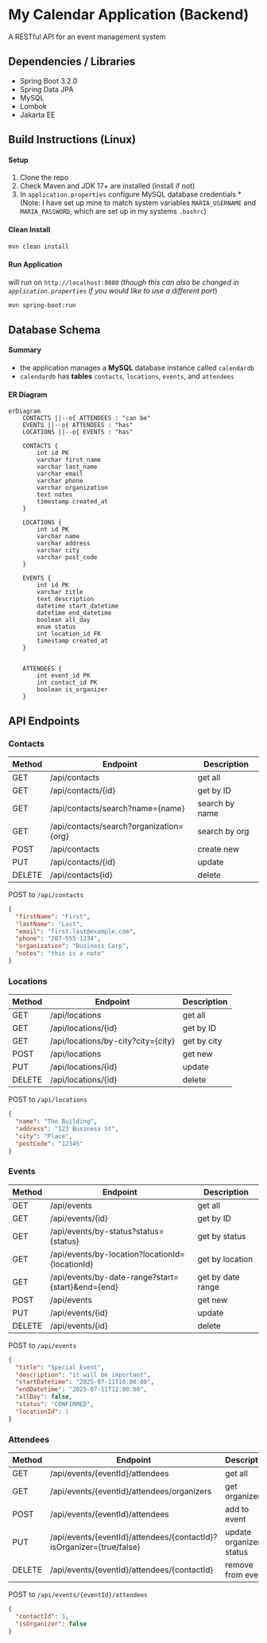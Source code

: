 # My Calendar Application (Backend)

A RESTful API for an event management system

## Dependencies / Libraries
- Spring Boot 3.2.0
- Spring Data JPA
- MySQL
- Lombok
- Jakarta EE 

## Build Instructions (Linux)

#### Setup
1. Clone the repo
2. Check Maven and JDK 17+ are installed (install if not)
3. In `application.properties` configure MySQL database credentials
    *(Note: I have set up mine to match system variables `MARIA_USERNAME` and
    `MARIA_PASSWORD`, which are set up in my systems `.bashrc`)


#### Clean Install
```bash
mvn clean install
```

#### Run Application
will run on `http://localhost:8080` *(though this can also be changed in
`application.properties` if you would like to use a different port*)
```bash
mvn spring-boot:run
```

## Database Schema

#### Summary

- the application manages a **MySQL** database instance called `calendardb`
- `calendardb` has **tables** `contacts`, `locations`, `events`, and `attendees` 

#### ER Diagram
```mermaid
erDiagram
    CONTACTS ||--o{ ATTENDEES : "can be" 
    EVENTS ||--o{ ATTENDEES : "has" 
    LOCATIONS ||--o{ EVENTS : "has"

    CONTACTS {
        int id PK
        varchar first_name
        varchar last_name
        varchar email
        varchar phone
        varchar organization
        text notes
        timestamp created_at
    }

    LOCATIONS {
        int id PK
        varchar name
        varchar address
        varchar city
        varchar post_code
    }

    EVENTS {
        int id PK
        varchar title
        text description
        datetime start_datetime
        datetime end_datetime
        boolean all_day
        enum status
        int location_id FK
        timestamp created_at
    }
    

    ATTENDEES {
        int event_id PK
        int contact_id PK
        boolean is_organizer
    }
```

## API Endpoints

### Contacts

|   Method  |   Endpoint                                |   Description         |
|-----------|-------------------------------------------|-----------------------|
|   GET     | /api/contacts                             | get all             |   
|   GET     | /api/contacts/{id}                        | get by ID           |
|   GET     | /api/contacts/search?name={name}          | search by name      |
|   GET     | /api/contacts/search?organization={org}   | search by org       |
|   POST    | /api/contacts                             | create new          |
|   PUT     | /api/contacts/{id}                        | update              |
|   DELETE  | /api/contacts{id}                         | delete              |

POST to `/api/contacts`
```json
{
  "firstName": "First",
  "lastName": "Last",
  "email": "first.last@example.com",
  "phone": "207-555-1234",
  "organization": "Business Corp",
  "notes": "this is a note"
}
```

### Locations

|   Method  |   Endpoint                                |   Description         |
|-----------|-------------------------------------------|-----------------------|
| GET       | /api/locations                            | get all               |
| GET       | /api/locations/{id}                       | get by ID             |
| GET       | /api/locations/by-city?city={city}        | get by city           |
| POST      | /api/locations                            | get new               |
| PUT       | /api/locations/{id}                       | update                |
| DELETE    | /api/locations/{id}                       | delete                |


POST to `/api/locations`
```json
{
  "name": "The Building",
  "address": "123 Business St",
  "city": "Place",
  "postCode": "12345"
}
```

### Events

| Method    |       Endpoint                                    |   Description         |
|-----------|---------------------------------------------------|-----------------------|
| GET       | /api/events                                       | get all               |
| GET       | /api/events/{id}                                  | get by ID             |
| GET       | /api/events/by-status?status={status}             | get by status         |
| GET       | /api/events/by-location?locationId={locationId}   | get by location       |
| GET       | /api/events/by-date-range?start={start}&end={end} | get by date range     |
| POST      | /api/events                                       | get new               |
| PUT       | /api/events/{id}                                  | update                |
| DELETE    | /api/events/{id}                                  | delete                |

POST to `/api/events`
```json
{
  "title": "Special Event",
  "description": "it will be important",
  "startDatetime": "2025-07-11T10:00:00",
  "endDatetime": "2025-07-11T12:00:00",
  "allDay": false,
  "status": "CONFIRMED",
  "locationId": 1
}
```


### Attendees

|   Method  |           Endpoint                                                    |   Description             |
|-----------|-----------------------------------------------------------------------|---------------------------|
| GET       | /api/events/{eventId}/attendees                                       | get all                   |
| GET       | /api/events/{eventId}/attendees/organizers                            | get organizers            |
| POST      | /api/events/{eventId}/attendees                                       | add to event              |
| PUT       | /api/events/{eventId}/attendees/{contactId}?isOrganizer={true/false}  | update organizer status   |
| DELETE    | /api/events/{eventId}/attendees/{contactId}                           | remove from event         |

POST to `/api/events/{eventId}/attendees`
```json
{
  "contactId": 1,
  "isOrganizer": false
}
```

